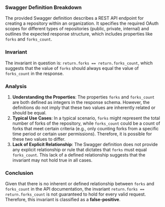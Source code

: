 ### Swagger Definition Breakdown
The provided Swagger definition describes a REST API endpoint for creating a repository within an organization. It specifies the required OAuth scopes for different types of repositories (public, private, internal) and outlines the expected response structure, which includes properties like `forks` and `forks_count`.

### Invariant
The invariant in question is: `return.forks == return.forks_count`, which suggests that the value of `forks` should always equal the value of `forks_count` in the response.

### Analysis
1. **Understanding the Properties**: The properties `forks` and `forks_count` are both defined as integers in the response schema. However, the definitions do not imply that these two values are inherently related or should be equal. 
2. **Typical Use Cases**: In a typical scenario, `forks` might represent the total number of forks of the repository, while `forks_count` could be a count of forks that meet certain criteria (e.g., only counting forks from a specific time period or certain user permissions). Therefore, it is possible for these two values to differ.
3. **Lack of Explicit Relationship**: The Swagger definition does not provide any explicit relationship or rule that dictates that `forks` must equal `forks_count`. This lack of a defined relationship suggests that the invariant may not hold true in all cases.

### Conclusion
Given that there is no inherent or defined relationship between `forks` and `forks_count` in the API documentation, the invariant `return.forks == return.forks_count` is not guaranteed to hold for every valid request. Therefore, this invariant is classified as a **false-positive**.
